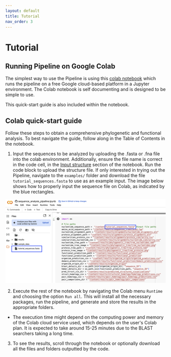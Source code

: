 ```yaml
---
layout: default
title: Tutorial
nav_order: 3
---
```


# Tutorial

## Running Pipeline on Google Colab
The simplest way to use the Pipeline is using this [colab notebook](https://colab.research.google.com/github/luquelab/bioinformatics-teamwinners/blob/colab_dev/notebooks/sequence_analysis_pipeline.ipynb) which runs the pipeline on a free Google cloud-based platform in a Jupyter environment. The Colab notebook is self documenting and is designed to be simple to use. 

This quick-start guide is also included within the notebook.

## Colab quick-start guide
Follow these steps to obtain a comprehensive phylogenetic and functional analysis. To best navigate the guide, follow along in the Table of Contents in the notebook.
1. Input the sequences to be analyzed by uploading the .fasta or .fna file into the colab environment. Additionally, ensure the file name is correct in the code cell, in the [Input structure](https://colab.research.google.com/github/luquelab/bioinformatics-teamwinners/blob/colab_dev/notebooks/sequence_analysis_pipeline.ipynb#scrollTo=Or6fjc0Fuw1r&line=53&uniqifier=1) section of the notebook. Run the code block to upload the structure file. If only interested in trying out the Pipeline, navigate to the `examples/` folder and download the file `tutorial_sequences.fasta` to use as an example input. The image below shows how to properly input the sequence file on Colab, as indicated by the blue rectangles.

![myimg](file_input.png)


2. Execute the rest of the notebook by navigating the Colab menu `Runtime` and choosing the option `Run all`. This will install all the necessary packages, run the pipeline, and generate and store the results in the appropriate folders.
  + The execution time might depend on the computing power and memory of the Colab cloud service used, which depends on the user's Colab plan. It is expected to take around 15-25 minutes due to the BLAST searchers taking a long time.
3. To see the results, scroll through the notebook or optionally download all the files and folders outputted by the code.
